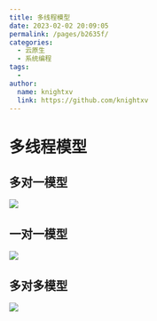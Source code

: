```yaml
---
title: 多线程模型
date: 2023-02-02 20:09:05
permalink: /pages/b2635f/
categories:
  - 云原生
  - 系统编程
tags:
  - 
author: 
  name: knightxv
  link: https://github.com/knightxv
---
```

# 多线程模型

## 多对一模型

![](https://cdn.staticaly.com/gh/knightxv/image-hosting@master/20230202/xt-4.3qt7ilqbfyw0.webp)

## 一对一模型

![](https://cdn.staticaly.com/gh/knightxv/image-hosting@master/20230202/xt-5.1ps0tr67jeyo.webp)

## 多对多模型

![](https://cdn.staticaly.com/gh/knightxv/image-hosting@master/20230202/xt-6.3yyj6uswfq00.webp)
